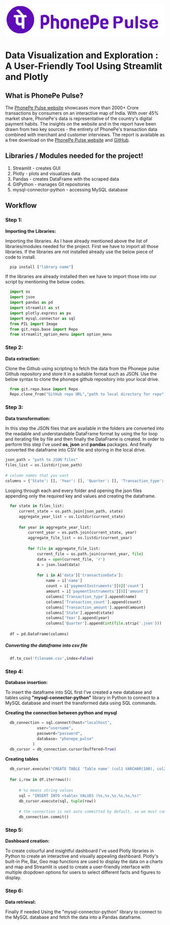 ![img](./source/images/pulse-logo.png)

# Data Visualization and Exploration : A User-Friendly Tool Using Streamlit and Plotly

## What is PhonePe Pulse?

The [PhonePe Pulse website](https://www.phonepe.com/pulse/) showcases more than 2000+ Crore transactions by consumers on an interactive map of India. With over 45% market share, PhonePe's data is representative of the country's digital payment habits.
The insights on the website and in the report have been drawn from two key sources - the entirety of PhonePe's transaction data combined with merchant and customer interviews. The report is available as a free download on the [PhonePe Pulse website](https://www.phonepe.com/pulse/) and [GitHub](https://github.com/PhonePe/pulse).

## Libraries / Modules needed for the project!

1.  Streamlit - creates GUI
2.  Plotly - plots and visualizes data
3.  Pandas - creates DataFrame with the scraped data
4.  GitPython - manages Git repositories
5.  mysql-connector-python - accessing MySQL database

## Workflow

### Step 1:

**Importing the Libraries:**

Importing the libraries. As I have already mentioned above the list of libraries/modules needed for the project. First we have to import all those libraries. If the libraries are not installed already use the below piece of code to install.

```python
  pip install ["library name"]
```

If the libraries are already installed then we have to import those into our script by mentioning the below codes.

```python
  import os
  import json
  import pandas as pd
  import streamlit as st
  import plotly.express as px
  import mysql.connector as sql
  from PIL import Image
  from git.repo.base import Repo
  from streamlit_option_menu import option_menu
```

### Step 2:

**Data extraction:**

Clone the Github using scripting to fetch the data from the Phonepe pulse Github repository and store it in a suitable format such as JSON. Use the below syntax to clone the phonepe github repository into your local drive.

```python
  from git.repo.base import Repo
  Repo.clone_from("GitHub repo URL","path to local directory for repo")
```

### Step 3:

**Data transformation:**

In this step the JSON files that are available in the folders are converted into the readable and understandable DataFrame format by using the for loop and iterating file by file and then finally the DataFrame is created. In order to perform this step I've used **os**, **json** and **pandas** packages. And finally converted the dataframe into CSV file and storing in the local drive.

```python
json_path = "path to JSON files"
files_list = os.listdir(json_path)

# column names that you want
columns = {'State': [], 'Year': [], 'Quarter': [], 'Transaction_type': [], 'Transaction_count': [],'Transaction_amount': []}
```

Looping through each and every folder and opening the json files appending only the required key and values and creating the dataframe.

```python
  for state in files_list:
      current_state = os.path.join(json_path, state)
      aggregate_year_list = os.listdir(current_state)

      for year in aggregate_year_list:
          current_year = os.path.join(current_state, year)
          aggregate_file_list = os.listdir(current_year)

          for file in aggregate_file_list:
              current_file = os.path.join(current_year, file)
              data = open(current_file, 'r')
              A = json.load(data)

              for i in A['data']['transactionData']:
                  name = i['name']
                  count = i['paymentInstruments'][0]['count']
                  amount = i['paymentInstruments'][0]['amount']
                  columns['Transaction_type'].append(name)
                  columns['Transaction_count'].append(count)
                  columns['Transaction_amount'].append(amount)
                  columns['State'].append(state)
                  columns['Year'].append(year)
                  columns['Quarter'].append(int(file.strip('.json')))

  df = pd.DataFrame(columns)
```

##### Converting the dataframe into csv file

```python
  df.to_csv('filename.csv',index=False)
```

### Step 4:

**Database insertion:**

To insert the dataframe into SQL first I've created a new database and tables using **"mysql-connector-python"** library in Python to connect to a MySQL database and insert the transformed data using SQL commands.

**Creating the connection between python and mysql**

```python
  db_connection = sql.connect(host="localhost",
              user="username",
              password="password",
              database= "phonepe_pulse"
            )
  db_cursor = db_connection.cursor(buffered=True)
```

**Creating tables**

```python
  db_cursor.execute("CREATE TABLE 'Table name' (col1 VARCHAR(100), col2 INT, col3 INT, col4 VARCHAR(100), col5 INT, col6 DOUBLE)")

  for i,row in df.iterrows():

      # %s means string values
      sql = "INSERT INTO <table> VALUES (%s,%s,%s,%s,%s,%s)"
      db_cursor.execute(sql, tuple(row))

      # the connection is not auto committed by default, so we must commit to save our changes
      db_connection.commit()
```

### Step 5:

**Dashboard creation:**

To create colourful and insightful dashboard I've used Plotly libraries in Python to create an interactive and visually appealing dashboard. Plotly's built-in Pie, Bar, Geo map functions are used to display the data on a charts and map and Streamlit is used to create a user-friendly interface with multiple dropdown options for users to select different facts and figures to display.

### Step 6:

**Data retrieval:**

Finally if needed Using the "mysql-connector-python" library to connect to the MySQL database and fetch the data into a Pandas dataframe.
